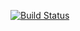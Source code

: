 [![Build Status](https://travis-ci.org/rodolfodpk/myeslib2.svg?branch=master)](https://travis-ci.org/rodolfodpk/myeslib2)




